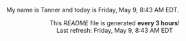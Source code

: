 My name is Tanner and today is Friday, May 9, 8:43 AM EDT.

<p align="center">This <i>README</i> file is generated <b>every 3 hours</b>!</br>Last refresh: Friday, May 9, 8:43 AM EDT<br /></p>
